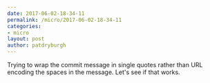 ```yaml
---
date: 2017-06-02-18-34-11
permalink: /micro/2017-06-02-18-34-11
categories:
- micro
layout: post
author: patdryburgh
---
```


Trying to wrap the commit message in single quotes rather than URL encoding the spaces in the message. Let's see if that works.